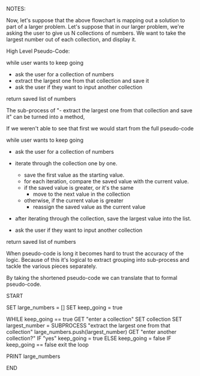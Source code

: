 NOTES:

Now, let's suppose that the above flowchart is mapping out a solution to part of a larger problem.
Let's suppose that in our larger problem, we're asking the user to give us N collections of numbers.
We want to take the largest number out of each collection, and display it.

High Level Pseudo-Code:

while user wants to keep going

- ask the user for a collection of numbers
- extract the largest one from that collection and save it
- ask the user if they want to input another collection

return saved list of numbers

The sub-process of "- extract the largest one from that collection and save it"
can be turned into a method,

If we weren't able to see that first we would start from the full pseudo-code

while user wants to keep going

- ask the user for a collection of numbers
- iterate through the collection one by one.

  - save the first value as the starting value.
  - for each iteration, compare the saved value with the current value.
  - if the saved value is greater, or it's the same
    - move to the next value in the collection
  - otherwise, if the current value is greater
    - reassign the saved value as the current value

- after iterating through the collection, save the largest value into the list.
- ask the user if they want to input another collection

return saved list of numbers

When pseudo-code is long it becomes hard to trust the accuracy of the logic.
Because of this it's logical to extract grouping into sub-process and tackle the various pieces separately.

By taking the shortened pseudo-code we can translate that to formal pseudo-code.

START

SET large_numbers = []
SET keep_going = true

WHILE keep_going == true
GET "enter a collection"
SET collection
SET largest_number = SUBPROCESS "extract the largest one from that collection"
large_numbers.push(largest_number)
GET "enter another collection?"
IF "yes"
keep_going = true
ELSE
keep_going = false
IF keep_going == false
exit the loop

PRINT large_numbers

END
